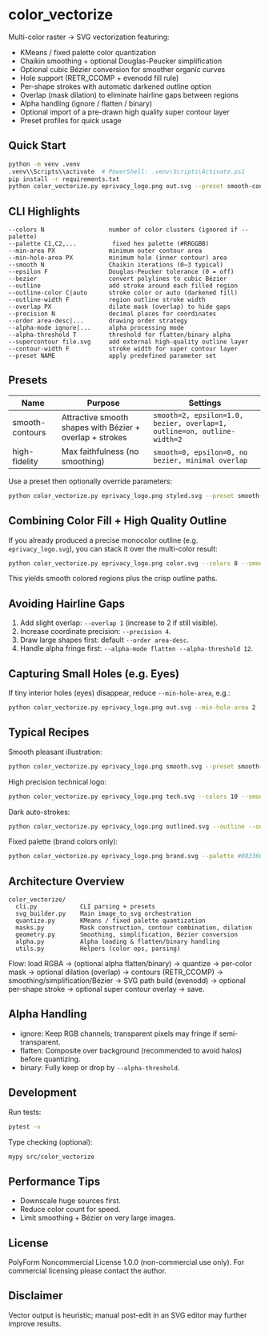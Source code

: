 # color_vectorize

Multi-color raster → SVG vectorization featuring:
- KMeans / fixed palette color quantization
- Chaikin smoothing + optional Douglas-Peucker simplification
- Optional cubic Bézier conversion for smoother organic curves
- Hole support (RETR_CCOMP + evenodd fill rule)
- Per-shape strokes with automatic darkened outline option
- Overlap (mask dilation) to eliminate hairline gaps between regions
- Alpha handling (ignore / flatten / binary)
- Optional import of a pre-drawn high quality super contour layer
- Preset profiles for quick usage

## Quick Start
```bash
python -m venv .venv
.venv\\Scripts\\activate  # PowerShell: .venv\Scripts\Activate.ps1
pip install -r requirements.txt
python color_vectorize.py eprivacy_logo.png out.svg --preset smooth-contours
```

## CLI Highlights
```
--colors N                  number of color clusters (ignored if --palette)
--palette C1,C2,...          fixed hex palette (#RRGGBB)
--min-area PX               minimum outer contour area
--min-hole-area PX          minimum hole (inner contour) area
--smooth N                  Chaikin iterations (0–3 typical)
--epsilon F                 Douglas-Peucker tolerance (0 = off)
--bezier                    convert polylines to cubic Bézier
--outline                   add stroke around each filled region
--outline-color C|auto      stroke color or auto (darkened fill)
--outline-width F           region outline stroke width
--overlap PX                dilate mask (overlap) to hide gaps
--precision N               decimal places for coordinates
--order area-desc|...       drawing order strategy
--alpha-mode ignore|...     alpha processing mode
--alpha-threshold T         threshold for flatten/binary alpha
--supercontour file.svg     add external high-quality outline layer
--contour-width F           stroke width for super contour layer
--preset NAME               apply predefined parameter set
```

## Presets
| Name | Purpose | Settings |
|------|---------|----------|
| smooth-contours | Attractive smooth shapes with Bézier + overlap + strokes | `smooth=2, epsilon=1.0, bezier, overlap=1, outline=on, outline-width=2` |
| high-fidelity | Max faithfulness (no smoothing) | `smooth=0, epsilon=0, no bezier, minimal overlap` |

Use a preset then optionally override parameters:
```bash
python color_vectorize.py eprivacy_logo.png styled.svg --preset smooth-contours --colors 8 --outline-color auto
```

## Combining Color Fill + High Quality Outline
If you already produced a precise monocolor outline (e.g. `eprivacy_logo.svg`), you can stack it over the multi-color result:
```bash
python color_vectorize.py eprivacy_logo.png color.svg --colors 8 --smooth 2 --epsilon 1.0 --bezier --overlap 1 --supercontour eprivacy_logo.svg --contour-width 2
```
This yields smooth colored regions plus the crisp outline paths.

## Avoiding Hairline Gaps
1. Add slight overlap: `--overlap 1` (increase to 2 if still visible).
2. Increase coordinate precision: `--precision 4`.
3. Draw large shapes first: default `--order area-desc`.
4. Handle alpha fringe first: `--alpha-mode flatten --alpha-threshold 12`.

## Capturing Small Holes (e.g. Eyes)
If tiny interior holes (eyes) disappear, reduce `--min-hole-area`, e.g.:
```bash
python color_vectorize.py eprivacy_logo.png out.svg --min-hole-area 2 --smooth 1 --epsilon 0.8
```

## Typical Recipes
Smooth pleasant illustration:
```bash
python color_vectorize.py eprivacy_logo.png smooth.svg --preset smooth-contours --colors 8
```
High precision technical logo:
```bash
python color_vectorize.py eprivacy_logo.png tech.svg --colors 10 --smooth 0 --epsilon 0 --bezier --overlap 0.5 --precision 5
```
Dark auto-strokes:
```bash
python color_vectorize.py eprivacy_logo.png outlined.svg --outline --outline-color auto --outline-width 2 --overlap 1
```
Fixed palette (brand colors only):
```bash
python color_vectorize.py eprivacy_logo.png brand.svg --palette #003366,#ffffff,#111111 --smooth 1 --epsilon 0.8
```

## Architecture Overview
```
color_vectorize/
  cli.py            CLI parsing + presets
  svg_builder.py    Main image_to_svg orchestration
  quantize.py       KMeans / fixed palette quantization
  masks.py          Mask construction, contour combination, dilation
  geometry.py       Smoothing, simplification, Bézier conversion
  alpha.py          Alpha loading & flatten/binary handling
  utils.py          Helpers (color ops, parsing)
```
Flow: load RGBA → (optional alpha flatten/binary) → quantize → per-color mask → optional dilation (overlap) → contours (RETR_CCOMP) → smoothing/simplification/Bézier → SVG path build (evenodd) → optional per-shape stroke → optional super contour overlay → save.

## Alpha Handling
- ignore: Keep RGB channels; transparent pixels may fringe if semi-transparent.
- flatten: Composite over background (recommended to avoid halos) before quantizing.
- binary: Fully keep or drop by `--alpha-threshold`.

## Development
Run tests:
```bash
pytest -v
```
Type checking (optional):
```bash
mypy src/color_vectorize
```

## Performance Tips
- Downscale huge sources first.
- Reduce color count for speed.
- Limit smoothing + Bézier on very large images.

## License
PolyForm Noncommercial License 1.0.0 (non-commercial use only). For commercial licensing please contact the author.

## Disclaimer
Vector output is heuristic; manual post-edit in an SVG editor may further improve results.
